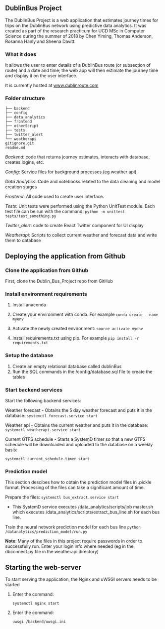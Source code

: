 ## DublinBus Project 

The DublinBus Project is a web application that estimates journey times for trips on the DublinBus network using predictive data analytics. It was created as part of the research practicum for UCD MSc in Computer Science during the summer of 2018 by Chen Yiming, Thomas Anderson, Rosanna Hanly and Sheena Davitt.

### What it does

It allows the user to enter details of a DublinBus route (or subsection of route) and a date and time; the web app will then estimate the journey time and display it on the user interface. 

It is currently hosted at www.dublinroute.com

### Folder structure

```
├── backend
├── config
├── data_analytics
├── frontend
├── otherScript
├── tests
├── twitter_alert
└── weatherapi
gitignore.git
readme.md
```

*Backend*: code that returns journey estimates, interacts with database, creates logins, etc.

*Config*: Service files for background processes (eg weather api).

*Data Analytics*: Code and  notebooks related to the data cleaning and model creation stages

*Frontend*: All code used to create  user interface. 

*Tests*: Unit tests were performed using the Python UnitTest module. Each test file can be run with the command: `python -m unittest tests/test_something.py`

*Twitter_alert*: code to create React Twitter component for UI display

*Weatherapi*: Scripts to collect current weather and  forecast data and write them to database



## Deploying the application from Github

### Clone the application from Github

First, clone the Dublin_Bus_Project repo from GitHub

### Install environment requirements

1. Install anaconda

2. Create your environment with conda. For example `conda create --name myenv`

3. Activate the newly created environment: `source activate myenv`

4. Install requirements.txt using pip. For example `pip install -r requirements.txt`

### Setup the database

1. Create an empty relational database called dublinBus
2. Run the SQL commands in the /config/database.sql file to create the tables

### Start backend services

Start the following backend services:

Weather forecast - Obtains the 5 day weather forecast and puts it in the database:
`systemctl forecast.service start`

Weather api - Obtains the current weather and puts it in the database:
`systemctl weatherapi.service start`

Current GTFS schedule - Starts a SystemD timer so that a new GTFS schedule will be downloaded and uploaded to the database on a weekly basis:

`systemctl current_schedule.timer start`

### Prediction model

This section descibes how to obtain the prediction model files in .pickle format. Processing of the files can take a significant amount of time.

Prepare the files:
`systemctl bus_extract.service start`
- This SystemD service executes /data_analytics/scripts/job master.sh which executes /data_analytics/scripts/extract_bus_line.sh for each bus line.

Train the neural network prediction model for each bus line
   `python /datanalytics/prediction_model/run.py`  


**Note**: Many of the files in this project require passwords in order to successfully run. Enter your login info where needed (eg in the dbconnect.py file in the weatherapi directory)

## Starting the web-server

To start serving the application, the Nginx and uWSGI servers needs to be started

1. Enter the command:

   `systemctl nginx start`
   
2. Enter the command:

    `uwsgi /backend/uwsgi.ini`


